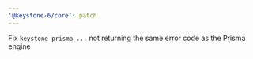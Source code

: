 ```yaml
---
'@keystone-6/core': patch
---
```


Fix `keystone prisma ...` not returning the same error code as the Prisma engine
